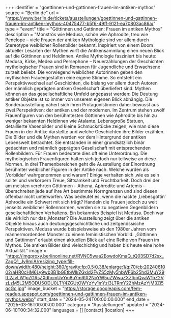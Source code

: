 +++
identifier = "goettinnen-und-gattinnen-frauen-im-antiken-mythos"
source = "Berlin.de"
url = "https://www.berlin.de/tickets/ausstellungen/goettinnen-und-gattinnen-frauen-im-antiken-mythos-40475477-b5f6-49ff-912f-ea70803ac86a/"
type = "event"
title = "Göttinnen und Gattinnen: Frauen im antiken Mythos"
description = "Monströs wie Medusa, schön wie Aphrodite, treu wie Penelope – viele Frauen der antiken Mythologie sind vor allem durch Stereotype weiblicher Rollenbilder bekannt. Inspiriert von einem Boom aktueller Lesarten der Mythen wirft die Antikensammlung einen neuen Blick auf die Göttinnen und Heldinnen.
Antike Mythologie fasziniert bis heute: Medusa, Kirke, Medea und Persephone – Neuerzählungen der Geschichten mythologischer Frauen sind in Romanen für Jugendliche und Erwachsene zurzeit beliebt. Die vorwiegend weiblichen Autorinnen geben den mythischen Frauengestalten eine eigene Stimme. So entsteht ein Perspektivwechsel auf Geschichten, die bislang vor allem durch Autoren der männlich geprägten antiken Gesellschaft überliefert sind.
Mythen können an das gesellschaftliche Umfeld angepasst werden: Die Deutung antiker Objekte ist so immer von unserem eigenen Blick abhängig. Die Sonderausstellung nähert sich ihren Protagonistinnen daher bewusst aus zwei Perspektiven: der antiken und der modernen. Im Zentrum stehen zwölf Frauenfiguren von den berühmtesten Göttinnen wie Aphrodite bis hin zu weniger bekannten Heldinnen wie Atalante. Lebensgroße Statuen, detaillierte Vasenbilder und kleine Schmuckstücke zeigen, wie man diese Frauen in der Antike darstellte und welche Geschichten ihre Bilder erzählen.
Die Bilder und die Mythen werden vor dem Hintergrund der antiken Lebenswelt betrachtet. Sie entstanden in einer grundsätzlich binär gedachten und männlich geprägten Gesellschaft mit entsprechenden Rollenbildern. Für Frauen bedeutete dies oft eine Unterordnung. Die mythologischen Frauenfiguren halten sich jedoch nur teilweise an diese Normen.
In drei Themenbereichen geht die Ausstellung der Einordnung berühmter weiblicher Figuren in der Antike nach. Welche wurden als ‚Vorbilder‘ wahrgenommen und warum? Einige verhalten sich ‚wie es sein sollte‘ und verkörpern Treue, Sittsamkeit und Fruchtbarkeit. Doch drei der am meisten verehrten Göttinnen – Athena, Aphrodite und Artemis – überschreiten jede auf ihre Art bestimmte Normgrenzen und sind diesen offenbar nicht unterworfen. Was bedeutet es, wenn die nackte ‚Liebesgöttin‘ Aphrodite ein Schwert mit sich trägt? Handeln die Frauen jedoch zu weit jenseits weiblicher Rollennormen, werden sie zu negativen Gegenbildern gesellschaftlichen Verhaltens. Ein bekanntes Beispiel ist Medusa. Doch war sie wirklich nur das ‚Monster‘?
Die Ausstellung zeigt über die antiken Objekte hinaus auch deutungsgeschichtliche und zeitgenössische Perspektiven. Medusa wurde beispielsweise ab den 1980er Jahren vom männermordenden Monster zu einem feministischen Vorbild. „Göttinnen und Gattinnen“ erlaubt einen aktuellen Blick auf eine Reihe von Frauen im Mythos. Die antiken Bilder sind vielschichtig und haben bis heute eine hohe Aktualität."
image = "https://imgproxy.berlinonline.net/RVNC5waa2EowdoKmaQ_tQ03SD7d2sx_ZagQ1_Jv9miA/resizing_type:fill-down/width:480/height:360/gravity:fp:0.5:0.38/enlarge:1/q:70/cb:2024061002/aHR0cHM6Ly9wb3B1bGEtbWlkZGxld2FyZS5zMy5hbWF6b25hd3MuY29tL2JvLW1pZGRsZXdhcmUvYm8uYmRlX2NoYW5uZWwuZXZlbnQvaW1hZ2VzLzM5L2M5ODU5ODU0LTY4ZGUtOWYzYy1mYzI3LTRmY2ZhMzAzYjM3Zi5qcGc.jpg"
image_bucket = "https://storage.googleapis.com/fem-readup.appspot.com/goettinnen-und-gattinnen-frauen-im-antiken-mythos.webp"
start_date = "2024-05-24T00:00:00.000"
end_date = "2025-03-16T00:00:00.000"
category = "Ausstellungen"
updated = "2024-06-10T00:34:32.000"
languages = []
[contact]
[location]
+++